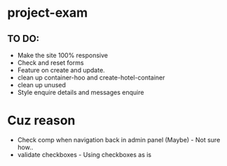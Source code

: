 # project-exam

## TO DO:

- Make the site 100% responsive
- Check and reset forms
- Feature on create and update.
- clean up container-hoo and create-hotel-container
- clean up unused
- Style enquire details and messages enquire

# Cuz reason

- Check comp when navigation back in admin panel (Maybe) - Not sure how..
- validate checkboxes - Using checkboxes as is
